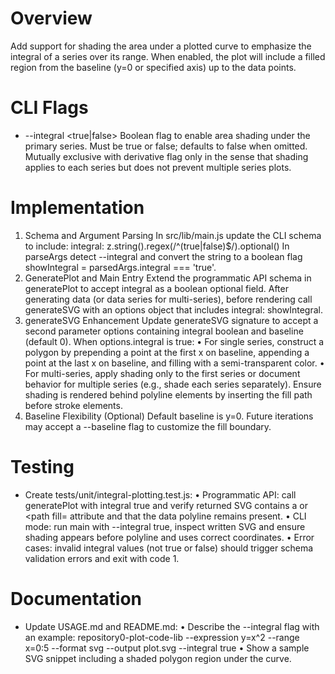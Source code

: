 # Overview
Add support for shading the area under a plotted curve to emphasize the integral of a series over its range. When enabled, the plot will include a filled region from the baseline (y=0 or specified axis) up to the data points.

# CLI Flags
- --integral <true|false>  Boolean flag to enable area shading under the primary series.
  Must be true or false; defaults to false when omitted.
  Mutually exclusive with derivative flag only in the sense that shading applies to each series but does not prevent multiple series plots.

# Implementation
1. Schema and Argument Parsing
   In src/lib/main.js update the CLI schema to include:
     integral: z.string().regex(/^(true|false)$/).optional()
   In parseArgs detect --integral and convert the string to a boolean flag showIntegral = parsedArgs.integral === 'true'.
2. GeneratePlot and Main Entry
   Extend the programmatic API schema in generatePlot to accept integral as a boolean optional field.
   After generating data (or data series for multi-series), before rendering call generateSVG with an options object that includes integral: showIntegral.
3. generateSVG Enhancement
   Update generateSVG signature to accept a second parameter options containing integral boolean and baseline (default 0).
   When options.integral is true:
     • For single series, construct a polygon by prepending a point at the first x on baseline, appending a point at the last x on baseline, and filling with a semi-transparent color.
     • For multi-series, apply shading only to the first series or document behavior for multiple series (e.g., shade each series separately).
   Ensure shading is rendered behind polyline elements by inserting the fill path before stroke elements.
4. Baseline Flexibility (Optional)
   Default baseline is y=0. Future iterations may accept a --baseline flag to customize the fill boundary.

# Testing
- Create tests/unit/integral-plotting.test.js:
  • Programmatic API: call generatePlot with integral true and verify returned SVG contains a <polygon> or <path fill= attribute and that the data polyline remains present.
  • CLI mode: run main with --integral true, inspect written SVG and ensure shading appears before polyline and uses correct coordinates.
  • Error cases: invalid integral values (not true or false) should trigger schema validation errors and exit with code 1.

# Documentation
- Update USAGE.md and README.md:
  • Describe the --integral flag with an example:
    repository0-plot-code-lib --expression y=x^2 --range x=0:5 --format svg --output plot.svg --integral true
  • Show a sample SVG snippet including a shaded polygon region under the curve.
